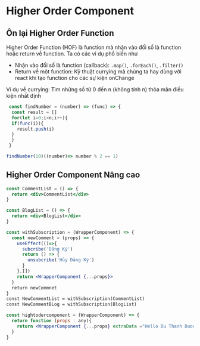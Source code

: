 # Higher Order Component

## Ôn lại Higher Order Function

Higher Order Function (HOF) là function mà nhận vào đối số là
function hoặc return về function. Ta có các ví dụ phổ biến như

- Nhận vào đối số là function (callback): `.map()`, `.forEach()`, `.filter()`
- Return về một function: Kỹ thuật currying mà chúng ta hay dùng
với react khi tạo function cho các sự kiện onChange

Ví dụ về currying: Tìm những số từ 0 đến n (không tính n) thỏa
mãn điều kiện nhất định

```js
 const findNumber = (number) => (func) => {
  const result = []
  for(let i=0;i<n;i++){
  if(func(i)){
    result.push(i)
  }
  }
 }

findNumber(10)((number)=> number % 2 == 1)
```

## Higher Order Component Nâng cao

```jsx
const CommentList = () => {
  return <div>CommentList</div>
}

const BlogList = () => {
  return <div>BlogList</div>
}

const withSubscription = (WrapperComponent) => {
  const newComment = (props) => {
    useEffect(()=>{
      subcribe('Đăng Ký')
      return () => {
        unsubcribe('Hủy Đăng Ký')
      }
    },[])
    return <WrapperComponent {...props}>
  }
  return newCommnet
}
const NewCommentList = withSubscription(CommentList)
const NewCommentBLog = withSubscription(BlogList)
```


```jsx
const hightodercomponent = (WrapperComponent) => {
  return function (props : any){
    return <WrapperComponent {...props} extraData ="Hello Du Thanh Duoc"></WrapperComponent>
  }
}
```
